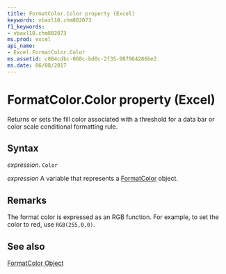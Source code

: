 ```yaml
---
title: FormatColor.Color property (Excel)
keywords: vbaxl10.chm802073
f1_keywords:
- vbaxl10.chm802073
ms.prod: excel
api_name:
- Excel.FormatColor.Color
ms.assetid: c084cdbc-068c-bd0c-2f35-987964286be2
ms.date: 06/08/2017
---
```



# FormatColor.Color property (Excel)

Returns or sets the fill color associated with a threshold for a data bar or color scale conditional formatting rule.


## Syntax

 _expression_. `Color`

 _expression_ A variable that represents a [FormatColor](Excel.FormatColor.md) object.


## Remarks

The format color is expressed as an RGB function. For example, to set the color to red, use  `RGB(255,0,0)`.


## See also


[FormatColor Object](Excel.FormatColor.md)

